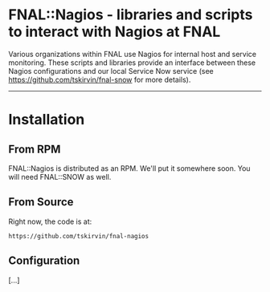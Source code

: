 # FNAL::Nagios - libraries and scripts to interact with Nagios at FNAL

Various organizations within FNAL use Nagios for internal host and service
monitoring.  These scripts and libraries provide an interface between
these Nagios configurations and our local Service Now service (see
https://github.com/tskirvin/fnal-snow for more details).

-------------------------------------------------------------------------------

# Installation

## From RPM

FNAL::Nagios is distributed as an RPM.  We'll put it somewhere soon.  You
will need FNAL::SNOW as well.

## From Source

Right now, the code is at:

    https://github.com/tskirvin/fnal-nagios

## Configuration

[...]

